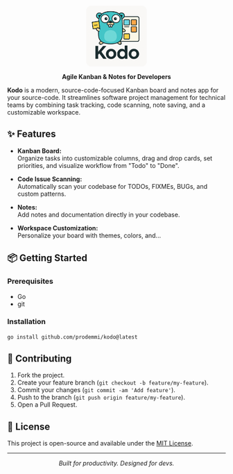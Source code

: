 <div align="center">
    <img src="./assets/logo.png" width="140" style="border-radius: 12px" />
</div>

<p align="center" style="margin-top: 12px">
  <b>Agile Kanban & Notes for Developers</b>
</p>

**Kodo** is a modern, source-code-focused Kanban board and notes app for your source-code. It streamlines software project management for technical teams by combining task tracking, code scanning, note saving, and a customizable workspace.

## ✨ Features

- **Kanban Board:**  
  Organize tasks into customizable columns, drag and drop cards, set priorities, and visualize workflow from "Todo" to "Done".

- **Code Issue Scanning:**  
  Automatically scan your codebase for TODOs, FIXMEs, BUGs, and custom patterns.

- **Notes:**  
  Add notes and documentation directly in your codebase.

- **Workspace Customization:**  
  Personalize your board with themes, colors, and...

## 📦 Getting Started

### Prerequisites
- Go
- git

### Installation
```bash
go install github.com/prodemmi/kodo@latest
```

## 🤝 Contributing

1. Fork the project.
2. Create your feature branch (`git checkout -b feature/my-feature`).
3. Commit your changes (`git commit -am 'Add feature'`).
4. Push to the branch (`git push origin feature/my-feature`).
5. Open a Pull Request.

## 📝 License

This project is open-source and available under the [MIT License](LICENSE).

---

<p align="center">
  <i>Built for productivity. Designed for devs.</i>
</p>